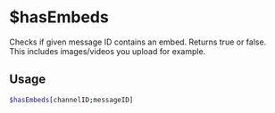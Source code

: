 # $hasEmbeds

Checks if given message ID contains an embed. Returns true or false.\
This includes images/videos you upload for example. 

## Usage

```bash
$hasEmbeds[channelID;messageID]
```

